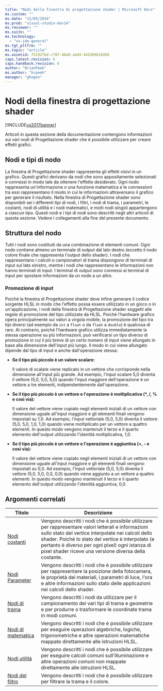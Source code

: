 ```yaml
---
title: "Nodi della finestra di progettazione shader | Microsoft Docs"
ms.custom: ""
ms.date: "12/05/2016"
ms.prod: "visual-studio-dev14"
ms.reviewer: ""
ms.suite: ""
ms.technology: 
  - "vs-ide-general"
ms.tgt_pltfrm: ""
ms.topic: "article"
ms.assetid: f5192fbd-c78f-40a8-a4d4-443209610268
caps.latest.revision: 6
caps.handback.revision: 6
author: "BrianPeek"
ms.author: "brpeek"
manager: "ghogen"
---
```

# Nodi della finestra di progettazione shader
[!INCLUDE[vs2017banner](../code-quality/includes/vs2017banner.md)]

Articoli in questa sezione della documentazione contengono informazioni sui vari nodi di Progettazione shader che è possibile utilizzare per creare effetti grafici.  
  
## Nodi e tipi di nodo  
 La finestra di Progettazione shader rappresenta gli effetti visivi in un grafico.  Questi grafici derivano da nodi che sono appositamente selezionati e connessi in modo tale da ottenere l'effetto desiderato.  Ogni nodo rappresenta un'informazione o una funzione matematica e le connessioni tra essi rappresentano il modo in cui le informazioni attraversano il grafico per generare il risultato.  Nella finestra di Progettazione shader sono disponibili sei i differenti tipi di nodi, i filtri, i nodi di trama, i parametri, le costanti, nodi di utilità e i nodi matematici, e molti nodi singoli appartengono a ciascun tipo.  Questi nodi e i tipi di nodi sono descritti negli altri articoli di questa sezione. Vedere i collegamenti alla fine del presente documento.  
  
## Struttura del nodo  
 Tutti i nodi sono costituiti da una combinazione di elementi comuni.  Ogni nodo contiene almeno un terminale di output dal lato destro \(eccetto il nodo colore finale che rappresenta l'output dello shader\).  I nodi che rappresentano i calcoli o campionatori di trama dispongono di terminali di input sul lato sinistro, mentre i nodi che rappresentano le informazioni non hanno terminali di input.  I terminal di output sono connessi ai terminal di input per spostare informazioni da un nodo a un altro.  
  
### Promozione di input  
 Poiché la finestra di Progettazione shader deve infine generare il codice sorgente HLSL in modo che l'effetto possa essere utilizzato in un gioco o in un'applicazione, i nodi della finestra di Progettazione shader soggetti alle regole di promozione del tipo utilizzate da HLSL.  Poiché l'hardware grafico opera principalmente sui valori a virgola mobile, la promozione del tipo tra tipi diversi \(ad esempio da `int` a `float` o da `float` a `double`\) è qualcosa di raro.  Al contrario, poiché l'hardware grafico utilizza immediatamente la stessa operazione su più informazioni, può verificarsi un tipo diverso di promozione in cui il più breve di un certo numero di input viene allungato in base alla dimensione dell'input più lungo.  Il modo in cui viene allungato dipende dal tipo di input e anche dall'operazione stessa:  
  
-   **Se il tipo più piccolo è un valore scalare:**  
  
     Il valore di scalare viene replicato in un vettore che corrisponde nella dimensione all'input più grande.  Ad esempio, l'input scalare 5,0 diventa il vettore \(5,0, 5,0, 5,0\) quando l'input maggiore dell'operazione è un vettore a tre elementi, indipendentemente dall'operazione.  
  
-   **Se il tipo più piccolo è un vettore e l'operazione è moltiplicativa \(\*, \/, % e così via\):**  
  
     Il valore del vettore viene copiato negli elementi iniziali di un vettore con dimensione uguale all'input maggiore e gli elementi finali vengono impostati su 1,0.  Ad esempio, l'input vettoriale \(5,0, 5,0\) diventa il vettore \(5,0, 5,0, 1,0, 1,0\) quando viene moltiplicato per un vettore a quattro elementi.  In questo modo vengono mantenuti il terzo e il quarto elemento dell'output utilizzando l'identità moltiplicativa, 1,0.  
  
-   **Se il tipo più piccolo è un vettore e l'operazione è aggiuntiva \(\+, \- e così via\):**  
  
     Il valore del vettore viene copiato negli elementi iniziali di un vettore con dimensione uguale all'input maggiore e gli elementi finali vengono impostati su 0,0.  Ad esempio, l'input vettoriale \(5,0, 5,0\) diventa il vettore \(5,0, 5,0, 0,0, 0,0\) quando viene aggiunto a un vettore a quattro elementi.  In questo modo vengono mantenuti il terzo e il quarto elemento dell'output utilizzando l'identità aggiuntiva, 0,0.  
  
## Argomenti correlati  
  
|Titolo|Descrizione|  
|------------|-----------------|  
|[Nodi costanti](../designers/constant-nodes.md)|Vengono descritti i nodi che è possibile utilizzare per rappresentare valori letterali e informazioni sullo stato del vertice interpolate nei calcoli dello shader.  Poiché lo stato del vertice è interpolato \(e pertanto è diverso per ogni pixel\) ogni istanza di pixel shader riceve una versione diversa della costante.|  
|[Nodi Parameter](../designers/parameter-nodes.md)|Vengono descritti i nodi che è possibile utilizzare per rappresentare la posizione della fotocamera, le proprietà dei materiali, i parametri di luce, l'ora e altre informazioni sullo stato delle applicazioni nei calcoli dello shader.|  
|[Nodi di trama](../designers/texture-nodes.md)|Vengono descritti i nodi da utilizzare per il campionamento dei vari tipi di trama e geometrie e per produrre o trasformare le coordinate trama in modi comuni.|  
|[Nodi di matematica](../designers/math-nodes.md)|Vengono descritti i nodi che è possibile utilizzare per eseguire operazioni algebriche, logiche, trigonometriche e altre operazioni matematiche mappate direttamente alle istruzioni HLSL.|  
|[Nodi utilità](../designers/utility-nodes.md)|Vengono descritti i nodi che è possibile utilizzare per eseguire calcoli comuni sull'illuminazione e altre operazioni comuni non mappate direttamente alle istruzioni HLSL.|  
|[Nodi del filtro](../designers/filter-nodes.md)|Vengono descritti i nodi che è possibile utilizzare per filtrare la trama e il colore.|